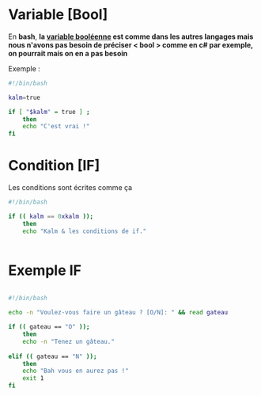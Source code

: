 <h1> Variable [Bool] </h1>

En __bash__, **la __[variable booléenne](https://fr.wikipedia.org/wiki/Bool%C3%A9en)__ est comme dans les autres langages mais nous n'avons pas besoin de préciser 
< bool > comme en c# par exemple, on pourrait mais on en a pas besoin**

Exemple : 


```BASH
#!/bin/bash

kalm=true

if [ "$kalm" = true ] ; 
    then
    echo "C'est vrai !"
fi
```

<h1> Condition [IF] </h1>
<p> Les conditions sont écrites comme ça </p>

```BASH
#!/bin/bash

if (( kalm == 0xkalm ));
    then 
    echo "Kalm & les conditions de if."
 
```

<h1> Exemple IF </h1>

```BASH

#!/bin/bash

echo -n "Voulez-vous faire un gâteau ? [O/N]: " && read gateau

if (( gateau == "O" ));
    then
    echo -n "Tenez un gâteau."
    
elif (( gateau == "N" ));
    then
    echo "Bah vous en aurez pas !"
    exit 1
fi
```
